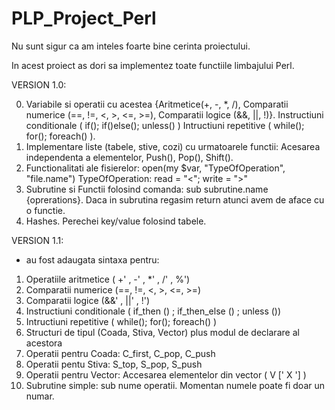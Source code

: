# PLP_Project_Perl

Nu sunt sigur ca am inteles foarte bine cerinta proiectului.

In acest proiect as dori sa implementez toate functiile limbajului Perl.

VERSION 1.0:

0. Variabile si operatii cu acestea {Aritmetice(+, -, *, /), Comparatii numerice (==, !=, <, >, <=, >=), Comparatii logice (&&, ||, !)}. Instructiuni conditionale ( if(); if()else(); unless() ) Intructiuni repetitive ( while(); for(); foreach() ).
1. Implementare liste (tabele, stive, cozi) cu urmatoarele functii: Acesarea independenta a elementelor, Push(), Pop(), Shift().
2. Functionalitati ale fisierelor: open(my $var, "TypeOfOperation", "file.name") TypeOfOperation: read = "<"; write = ">"
3. Subrutine si Functii folosind comanda: sub subrutine.name {oprerations}. Daca in subrutina regasim return atunci avem de aface cu o functie.
4. Hashes. Perechei key/value folosind tabele.

VERSION 1.1:
 - au fost adaugata sintaxa pentru: 
  1. Operatiile aritmetice ( +' , -' , *' , /' , %') 
  2. Comparatii numerice (==, !=, <, >, <=, >=)
  3. Comparatii logice (&&' , ||' , !') 
  4. Instructiuni conditionale ( if_then () ; if_then_else () ; unless ())
  5. Intructiuni repetitive ( while(); for(); foreach() )
  6. Structuri de tipul (Coada, Stiva, Vector) plus modul de declarare al acestora
  7. Operatii pentru Coada: C_first, C_pop, C_push
  8. Operatii pentu Stiva: S_top, S_pop, S_push
  9. Operatii pentru Vector: Accesarea elementelor din vector ( V [' X '] )
  10. Subrutine simple: sub nume operatii. Momentan numele poate fi doar un numar.

